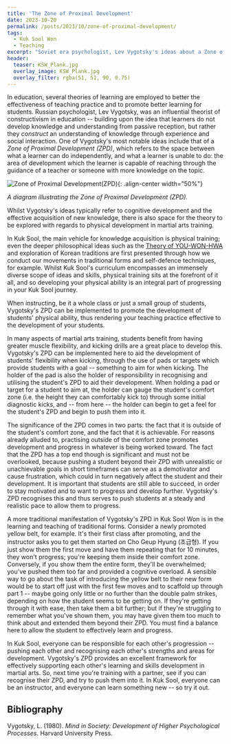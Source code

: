 ```yaml
---
title: 'The Zone of Proximal Development'
date: 2023-10-20
permalink: /posts/2023/10/zone-of-proximal-development/
tags:
  - Kuk Sool Won
  - Teaching
excerpt: "Soviet era psychologist, Lev Vygotsky's ideas about a Zone of Proximal Development (ZPD) are hugely influential in education, and can also be explored in the context of physical development within martial arts training."
header:
  teaser: KSW_Plank.jpg
  overlay_image: KSW_Plank.jpg
  overlay_filter: rgba(51, 51, 90, 0.75)
---
```

In education, several theories of learning are employed to better the effectiveness of teaching practice and to promote better learning for students. Russian psychologist, Lev Vygotsky, was an influential theorist of constructivism in education -- building upon the idea that learners do not develop knowledge and understanding from passive reception, but rather they *construct* an understanding of knowledge through experience and social interaction. One of Vygotsky's most notable ideas include that of a *Zone of Proximal Development (ZPD)*, which refers to the space between what a learner can do independently, and what a learner is unable to do: the area of development which the learner is capable of reaching through the guidance of a teacher or someone with more knowledge on the topic.

![Zone of Proximal Development(ZPD)](https://upload.wikimedia.org/wikipedia/commons/9/92/Zone_of_proximal_development.svg){: .align-center width="50%"}

*A diagram illustrating the Zone of Proximal Development (ZPD).*

Whilst Vygotsky's ideas typically refer to cognitive development and the effective acquisition of new knowledge, there is also space for the theory to be explored with regards to physical development in martial arts training.

In Kuk Sool, the main vehicle for knowledge acquisition is physical training; even the deeper philosophical ideas such as the [Theory of YOU-WON-HWA](/posts/2023/08/you-won-hwa/) and exploration of Korean traditions are first presented through how we conduct our movements in traditional forms and self-defence techniques, for example. Whilst Kuk Sool's curriculum encompasses an immensely diverse scope of ideas and skills, physical training sits at the forefront of it all, and so developing your physical ability is an integral part of progressing in your Kuk Sool journey. 

When instructing, be it a whole class or just a small group of students, Vygotsky's ZPD can be implemented to promote the development of students' physical ability, thus rendering your teaching practice effective to the development of your students.

In many aspects of martial arts training, students benefit from having greater muscle flexibility, and kicking drills are a great place to develop this. Vygotsky's ZPD can be implemented here to aid the development of students' flexibility when kicking, through the use of pads or targets which provide students with a goal -- something to aim for when kicking. The holder of the pad is also the holder of responsibility in recognising and utilising the student's ZPD to aid their development. When holding a pad or target for a student to aim at, the holder can gauge the student's comfort zone (i.e. the height they can comfortably kick to) through some initial diagnostic kicks, and -- from here -- the holder can begin to get a feel for the student's ZPD and begin to push them into it.  

The significance of the ZPD comes in two parts: the fact that it is outside of the student's comfort zone, and the fact that it is achievable. For reasons already alluded to, practising outside of the comfort zone promotes development and progress in whatever is being worked toward. The fact that the ZPD has a top end though is significant and must not be overlooked, because pushing a student beyond their ZPD with unrealistic or unachievable goals in short timeframes can serve as a demotivator and cause frustration, which could in turn negatively affect the student and their development. It is important that students are still able to succeed, in order to stay motivated and to want to progress and develop further. Vygotsky's ZPD recognises this and thus serves to push students at a steady and realistic pace to allow them to progress.

A more traditional manifestation of Vygotsky's ZPD in Kuk Sool Won is in the learning and teaching of traditional forms. Consider a newly promoted yellow belt, for example. It's their first class after promoting, and the instructor asks you to get them started on Cho Geup Hyung (초급형). If you just show them the first move and have them repeating that for 10 minutes, they won't progress; you're keeping them inside their comfort zone. Conversely, if you show them the entire form, they'll be overwhelmed; you've pushed them too far and provided a cognitive overload. A sensible way to go about the task of introducing the yellow belt to their new form would be to start off just with the first few moves and to scaffold up through part 1 -- maybe going only little or no further than the double palm strikes, depending on how the student seems to be getting on. If they're getting through it with ease, then take them a bit further; but if they're struggling to remember what you've shown them, you may have given them too much to think about and extended them beyond their ZPD. You must find a balance here to allow the student to effectively learn and progress.

In Kuk Sool, everyone can be responsible for each other's progression -- pushing each other and recognising each other's strengths and areas for development. Vygotsky's ZPD provides an excellent framework for effectively supporting each other's learning and skills development in martial arts. So, next time you're training with a partner, see if you can recognise their ZPD, and try to push them into it. In Kuk Sool, everyone can be an instructor, and everyone can learn something new -- so try it out.

Bibliography
------

Vygotsky, L. (1980). *Mind in Society: Development of Higher Psychological Processes*. Harvard University Press.